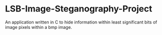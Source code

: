 # LSB-Image-Steganography-Project
An application written in C to hide information within least significant bits of image pixels within a bmp image.
